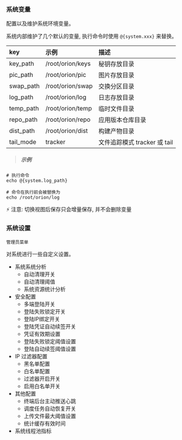 ### 系统变量

配置以及维护系统环境变量。

系统内部维护了几个默认的变量, 执行命令时使用 `@{system.xxx}` 来替换。

| key        | 示例               | 描述                      |
| :----      | :---              | :----                     |
| key_path   | /root/orion/keys  | 秘钥存放目录                |
| pic_path   | /root/orion/pic   | 图片存放目录                |
| swap_path  | /root/orion/swap  | 交换分区目录                | 
| log_path   | /root/orion/log   | 日志存放目录                | 
| temp_path  | /root/orion/temp  | 临时文件目录                | 
| repo_path  | /root/orion/repo  | 应用版本仓库目录             | 
| dist_path  | /root/orion/dist  | 构建产物目录                | 
| tail_mode  | tracker           | 文件追踪模式 tracker 或 tail | 

> ##### 示例

```
# 执行命令
echo @{system.log_path}

# 命令在执行前会被替换为
echo /root/orion/log 
```

⚡ 注意: 切换视图后保存只会增量保存, 并不会删除变量

### 系统设置

`管理员菜单`

对系统进行一些自定义设置。

* 系统系统分析
    * 自动清理开关
    * 自动清理阈值
    * 系统资源统计分析
* 安全配置
    * 多端登陆开关
    * 登陆失败锁定开关
    * 登陆IP绑定开关
    * 登陆凭证自动续签开关
    * 凭证有效期设置
    * 登陆失败锁定阈值设置
    * 登陆自动续签阈值设置
* IP 过滤器配置
    * 黑名单配置
    * 白名单配置
    * 过滤器开启开关
    * 启用白名单开关
* 其他配置
    * 终端后台主动推送心跳
    * 调度任务自动恢复开关
    * 上传文件最大阈值设置
    * 统计缓存有效时间
* 系统线程池指标
